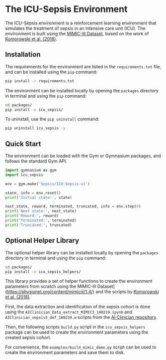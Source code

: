 # The ICU-Sepsis Environment

The ICU-Sepsis environment is a reinforcement learning environment that
simulates the treatment of sepsis in an intensive care unit (ICU). The
environment is built using the
[MIMIC-III Dataset](https://physionet.org/content/mimiciii/1.4/),
based on the work of
[Komorowski et al. (2018)](https://www.nature.com/articles/s41591-018-0213-5).

## Installation

The requirements for the environment are listed in the `requirements.txt` file, and can be installed using the `pip` command:

```bash
pip install -r requirements.txt
```

The environment can be installed locally by opening the `packages` directory in terminal and using the `pip` command:

```bash
cd packages/
pip install -e icu_sepsis/
```

To uninstall, use the `pip uninstall` command:

```bash
pip uninstall icu_sepsis -y
```

## Quick Start

The environment can be loaded with the Gym or Gymnasium packages, and follows
the standard Gym API.

```python
import gymnasium as gym
import icu_sepsis

env = gym.make('Sepsis/ICU-Sepsis-v1')

state, info = env.reset()
print('Initial state:', state)

next_state, reward, terminated, truncated, info = env.step(0)
print('Next state:', next_state)
print('Reward:', reward)
print('Terminated:', terminated)
print('Truncated:', truncated)
```

## Optional Helper Library

The optional helper library can be installed locally by opening the `packages`
directory in terminal and using the `pip` command:

```bash
cd packages/
pip install -e icu_sepsis_helpers/
```

This library provides a set of helper functions to create the environment
parameters from scratch using the 
MIMIC-III Dataset](https://physionet.org/content/mimiciii/1.4/) and the scripts
by
[Komorowski et al. (2018)](https://github.com/matthieukomorowski/AI_Clinician).

First, the data extraction and identification of the sepsis cohort is done
using the `AIClinician_Data_extract_MIMIC3_140219.ipynb` and
`AIClinician_sepsis3_def_160219.m` scripts from the
[AI Clinician repository](https://github.com/matthieukomorowski/AI_Clinician).

Then, the following scripts `build.py` script in the `icu_sepsis_helpers`
package can be used to create the environment parameters using the created
sepsis cohort.

For convenience, the `examples/build_mimic_demo.py` script can be used to
create the environment parameters and save them to disk.
